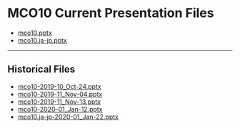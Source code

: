 <!--
This is a machine generated file,
and should not be edited,
as it will be overwritten with future updates.

If you have questions around this process
please contact Scott Cate
-->

# MCO10 Current Presentation Files

- [mco10.pptx](https://globaleventcdn.blob.core.windows.net/assets/mco/mco10/mco10.pptx)
- [mco10.ja-jp.pptx](https://globaleventcdn.blob.core.windows.net/assets/mco/mco10/mco10.ja-jp.pptx)
---
## Historical Files
- [mco10-2019-10_Oct-24.pptx](https://globaleventcdn.blob.core.windows.net/assets/mco/mco10/mco10-2019-10_Oct-24.pptx)
- [mco10-2019-11_Nov-04.pptx](https://globaleventcdn.blob.core.windows.net/assets/mco/mco10/mco10-2019-11_Nov-04.pptx)
- [mco10-2019-11_Nov-13.pptx](https://globaleventcdn.blob.core.windows.net/assets/mco/mco10/mco10-2019-11_Nov-13.pptx)
- [mco10-2020-01_Jan-12.pptx](https://globaleventcdn.blob.core.windows.net/assets/mco/mco10/mco10-2020-01_Jan-12.pptx)
- [mco10.ja-jp-2020-01_Jan-22.pptx](https://globaleventcdn.blob.core.windows.net/assets/mco/mco10/mco10.ja-jp-2020-01_Jan-22.pptx)


